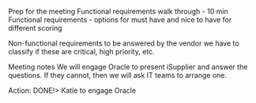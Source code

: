 Prep for the meeting
Functional requirements walk through - 10 min 
Functional requirements - options for must have and nice to have for different scoring 

Non-functional requirements to be answered by the vendor 
we have to classify  if these are critical, high priority, etc. 


Meeting notes
We will engage Oracle to present iSupplier and answer the questions. If they cannot, then we will ask IT teams to arrange one.


Action:
   DONE!> Katie to engage Oracle
